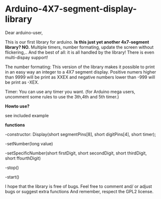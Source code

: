 **Arduino-4X7-segment-display-library**
===================================


Dear arduino-user,

This is our first library for arduino. **Is this just yet another 4x7-segment library? NO.** Multiple timers, number formating, update the screen without flickering,.. And the best of all: it is all handled by the library! There is even multi-dispay support!

The number formating: This version of the library makes it possible to print in an easy way an integer to a 4X7 segment display. Positive numers higher than 9999 will be print as XXEX and negative numbers lower than -999 will be print as -XEX.

Timer: You can use any timer you want. (for Arduino mega users, uncomment some rules to use the 3th,4th and 5th timer.)

**Howto use?**

see included example

**functions**

-constructor: Display(short segmentPins[8], short digitPins[4], short timer);

-setNumber(long value)

-setSpecificNumber(short firstDigit, short secondDigit, short thirdDigit, short ffourthDigit)

-stop()

-start()

I hope that the library is free of bugs. Feel free to comment and/ or adjust bugs or suggest extra functions And remember, respect the GPL2 license.
